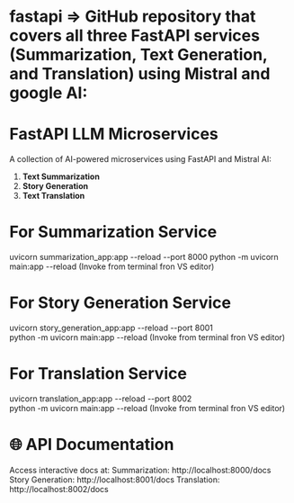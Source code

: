 # fastapi =>  GitHub repository that covers all three FastAPI services (Summarization, Text Generation, and Translation) using Mistral and google AI:

# FastAPI LLM Microservices  

A collection of AI-powered microservices using FastAPI and Mistral AI:  
1. **Text Summarization**  
2. **Story Generation**   
3. **Text Translation**  

# For Summarization Service  
uvicorn summarization_app:app --reload --port 8000
python -m uvicorn main:app --reload (Invoke from terminal fron VS editor)

# For Story Generation Service   
uvicorn story_generation_app:app --reload --port 8001  
python -m uvicorn main:app --reload (Invoke from terminal fron VS editor)

# For Translation Service  
uvicorn translation_app:app --reload --port 8002  
python -m uvicorn main:app --reload (Invoke from terminal fron VS editor)
# 🌐 API Documentation
Access interactive docs at:
Summarization: http://localhost:8000/docs
Story Generation: http://localhost:8001/docs
Translation: http://localhost:8002/docs
